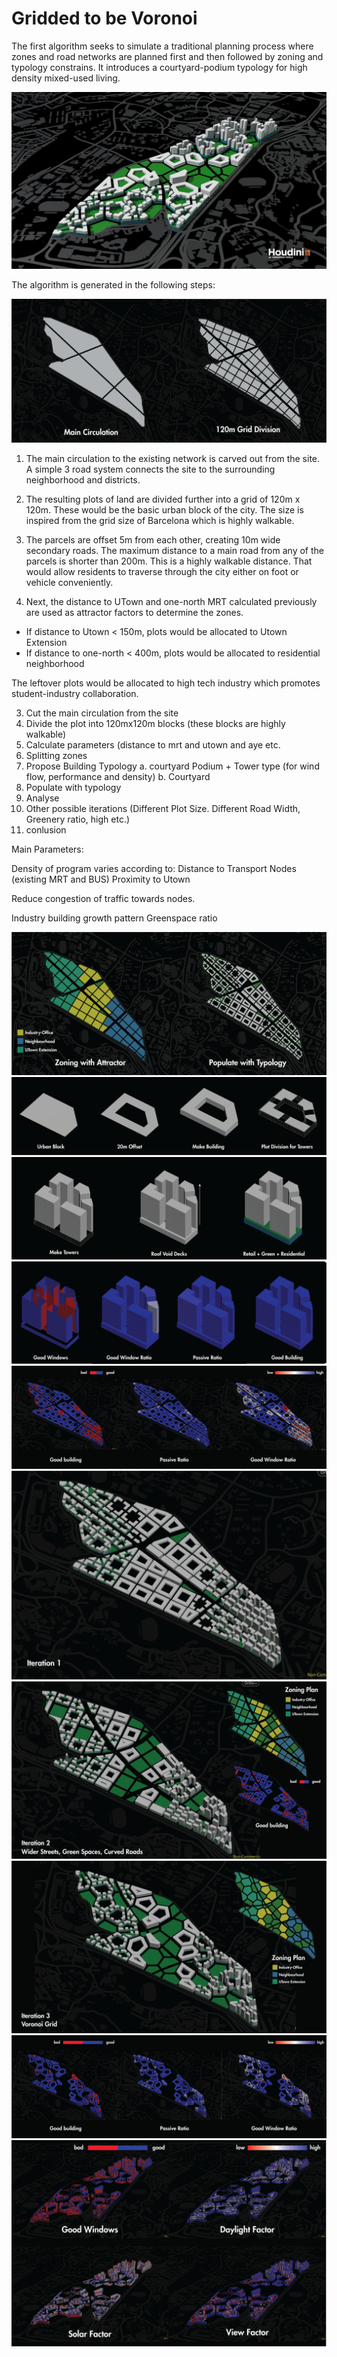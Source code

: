 
# Gridded to be Voronoi

The first algorithm seeks to simulate a traditional planning process where zones and road networks are planned first and then followed by zoning and typology constrains. It introduces a courtyard-podium typology for high density mixed-used living. 

![text label](./imgs/r1.jpg)


The algorithm is generated in the following steps:

![text label](./imgs/a1.png)

1.	The main circulation to the existing network is carved out from the site. A simple 3 road system connects the site to the surrounding neighborhood and districts.

2.	The resulting plots of land are divided further into a grid of 120m x 120m. These would be the basic urban block of the city. The size is inspired from the grid size of Barcelona which is highly walkable. 

3.	The parcels are offset 5m from each other, creating 10m wide secondary roads. The maximum distance to a main road from any of the parcels is shorter than 200m. This is a highly walkable distance. That would allow residents to traverse through the city either on foot or vehicle conveniently.

4.	Next, the distance to UTown and one-north MRT calculated previously are used as attractor factors to determine the zones.

*  If distance to Utown < 150m, plots would be allocated to Utown Extension
*   If distance to one-north < 400m, plots would be allocated to residential neighborhood

  The leftover plots would be allocated to high tech industry which promotes student-industry collaboration.


3.	Cut the main circulation from the site
4.	Divide the plot into 120mx120m blocks (these blocks are highly walkable)
5.	Calculate parameters (distance to mrt and utown and aye etc.
6.	Splitting zones
7.	Propose Building Typology
a.	courtyard Podium + Tower type (for wind flow, performance and density)
b.	Courtyard
8.	Populate with typology
9.	Analyse
10.	Other possible iterations (Different Plot Size. Different Road Width, Greenery ratio, high etc.)
11.	conlusion



Main Parameters:

Density of program varies according to:
Distance to Transport Nodes (existing MRT and BUS)
Proximity to Utown

Reduce congestion of traffic towards nodes. 

Industry building growth pattern
Greenspace ratio



![text label](./imgs/a2.png)
![text label](./imgs/a3.png)
![text label](./imgs/a4.png)
![text label](./imgs/a5.png)
![text label](./imgs/a6.png)
![text label](./imgs/a7.png)
![text label](./imgs/a8.png)
![text label](./imgs/a9.png)
![text label](./imgs/a10.png)
![text label](./imgs/a11.png)


